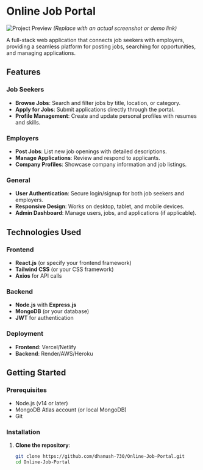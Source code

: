 # Online Job Portal

![Project Preview](https://via.placeholder.com/800x400?text=Online+Job+Portal) 
*(Replace with an actual screenshot or demo link)*

A full-stack web application that connects job seekers with employers, providing a seamless platform for posting jobs, searching for opportunities, and managing applications.

## Features

### Job Seekers
- **Browse Jobs**: Search and filter jobs by title, location, or category.
- **Apply for Jobs**: Submit applications directly through the portal.
- **Profile Management**: Create and update personal profiles with resumes and skills.

### Employers
- **Post Jobs**: List new job openings with detailed descriptions.
- **Manage Applications**: Review and respond to applicants.
- **Company Profiles**: Showcase company information and job listings.

### General
- **User Authentication**: Secure login/signup for both job seekers and employers.
- **Responsive Design**: Works on desktop, tablet, and mobile devices.
- **Admin Dashboard**: Manage users, jobs, and applications (if applicable).

## Technologies Used

### Frontend
- **React.js** (or specify your frontend framework)
- **Tailwind CSS** (or your CSS framework)
- **Axios** for API calls

### Backend
- **Node.js** with **Express.js**
- **MongoDB** (or your database)
- **JWT** for authentication

### Deployment
- **Frontend**: Vercel/Netlify
- **Backend**: Render/AWS/Heroku

## Getting Started

### Prerequisites
- Node.js (v14 or later)
- MongoDB Atlas account (or local MongoDB)
- Git

### Installation
1. **Clone the repository**:
   ```bash
   git clone https://github.com/dhanush-730/Online-Job-Portal.git
   cd Online-Job-Portal
